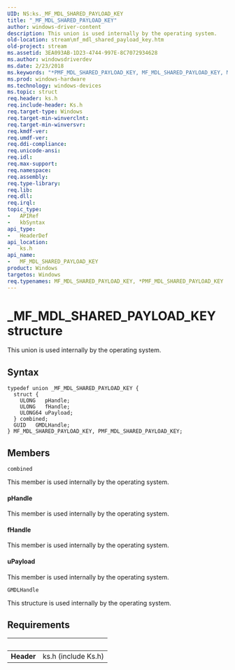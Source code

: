 ```yaml
---
UID: NS:ks._MF_MDL_SHARED_PAYLOAD_KEY
title: "_MF_MDL_SHARED_PAYLOAD_KEY"
author: windows-driver-content
description: This union is used internally by the operating system.
old-location: stream\mf_mdl_shared_payload_key.htm
old-project: stream
ms.assetid: 3EA093AB-1D23-4744-997E-8C7072934628
ms.author: windowsdriverdev
ms.date: 2/23/2018
ms.keywords: "*PMF_MDL_SHARED_PAYLOAD_KEY, MF_MDL_SHARED_PAYLOAD_KEY, MF_MDL_SHARED_PAYLOAD_KEY union [Streaming Media Devices], PMF_MDL_SHARED_PAYLOAD_KEY, PMF_MDL_SHARED_PAYLOAD_KEY union [Streaming Media Devices], _MF_MDL_SHARED_PAYLOAD_KEY, ks/MF_MDL_SHARED_PAYLOAD_KEY, ks/PMF_MDL_SHARED_PAYLOAD_KEY, stream.mf_mdl_shared_payload_key"
ms.prod: windows-hardware
ms.technology: windows-devices
ms.topic: struct
req.header: ks.h
req.include-header: Ks.h
req.target-type: Windows
req.target-min-winverclnt: 
req.target-min-winversvr: 
req.kmdf-ver: 
req.umdf-ver: 
req.ddi-compliance: 
req.unicode-ansi: 
req.idl: 
req.max-support: 
req.namespace: 
req.assembly: 
req.type-library: 
req.lib: 
req.dll: 
req.irql: 
topic_type:
-	APIRef
-	kbSyntax
api_type:
-	HeaderDef
api_location:
-	ks.h
api_name:
-	MF_MDL_SHARED_PAYLOAD_KEY
product: Windows
targetos: Windows
req.typenames: MF_MDL_SHARED_PAYLOAD_KEY, *PMF_MDL_SHARED_PAYLOAD_KEY
---
```


# _MF_MDL_SHARED_PAYLOAD_KEY structure
This union is used internally by the operating system.

## Syntax
````
typedef union _MF_MDL_SHARED_PAYLOAD_KEY {
  struct {
    ULONG   pHandle;
    ULONG   fHandle;
    ULONG64 uPayload;
  } combined;
  GUID   GMDLHandle;
} MF_MDL_SHARED_PAYLOAD_KEY, PMF_MDL_SHARED_PAYLOAD_KEY;
````

## Members


`combined`

This member is used internally by the operating system.



#### pHandle

This member is used internally by the operating system.



#### fHandle

This member is used internally by the operating system.



#### uPayload

This member is used internally by the operating system.

`GMDLHandle`

This structure is used internally by the operating system.


## Requirements
| &nbsp; | &nbsp; |
| ---- |:---- |
| **Header** | ks.h (include Ks.h) |